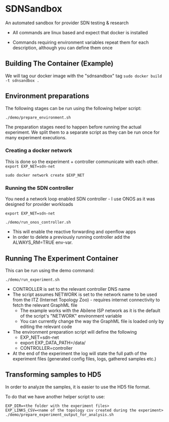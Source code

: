 # SDNSandbox
An automated sandbox for provider SDN testing &amp; research

* All commands are linux based and expect that docker is installed

* Commands requiring environment variables repeat them for each description, although you can define them once

## Building The Container (Example)
We will tag our docker image with the "sdnsandbox" tag
`sudo docker build -t sdnsandbox .`

## Environment preparations
The following stages can be run using the following helper script:

`./demo/prepare_environment.sh`

The preparation stages need to happen before running the actual experiment.
We split them to a separate script as they can be run once for many experiment executions.
### Creating a docker network
This is done so the experiment + controller communicate with each other.
`export EXP_NET=sdn-net`

`sudo docker network create $EXP_NET`

### Running the SDN controller
 You need a network loop enabled SDN controller - I use ONOS as it was designed for provider workloads
 
`export EXP_NET=sdn-net`

`./demo/run_onos_controller.sh`

* This will enable the reactive forwarding and openflow apps
* In order to delete a previously running controller add the ALWAYS_RM=TRUE env-var.

## Running The Experiment Container
This can be run using the demo command:

`./demo/run_experiment.sh`
        
* CONTROLLER is set to the relevant controller DNS name
* The script assumes NETWORK is set to the network name to be used from the ITZ (Internet Topology Zoo) -
requires internet connectivity to fetch the relevant GraphML file
    * The example works with the Abilene ISP network as it is the default of the script's "NETWORK" environment variable
    * You can currently change the way the GraphML file is loaded only by editing the relevant code
* The environment preparation script will define the following
    * EXP_NET=sdn-net
    * export EXP_DATA_PATH=/data/
    * CONTROLLER=controller 
* At the end of the experiment the log will state the full path of the experiment files
(generated config files, logs, gathered samples etc.)
## Transforming samples to HD5
In order to analyze the samples, it is easier to use the HD5 file format.

To do that we have another helper script to use:
```
EXP_DIR=<the folder with the experiment files>
EXP_LINKS_CSV=<name of the topology csv created during the experiment>
./demo/prepare_experiment_output_for_analysis.sh